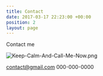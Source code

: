 ```yaml
---
title: Contact
date: 2017-03-17 22:23:00 +00:00
position: 2
layout: page
---
```


Contact me 

![Keep-Calm-And-Call-Me-Now.png](/uploads/Keep-Calm-And-Call-Me-Now.png)

contact@gmail.com
000-000-0000
